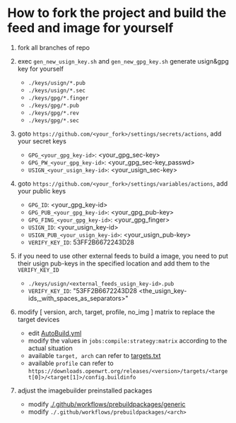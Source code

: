 
# How to fork the project and build the feed and image for yourself

1. fork all branches of repo
2. exec `gen_new_usign_key.sh` and `gen_new_gpg_key.sh` generate usign&gpg key for yourself
   + `./keys/usign/*.pub`
   + `./keys/usign/*.sec`
   + `./keys/gpg/*.finger`
   + `./keys/gpg/*.pub`
   + `./keys/gpg/*.rev`
   + `./keys/gpg/*.sec`
3. goto `https://github.com/<your_fork>/settings/secrets/actions`, add your secret keys
   + `GPG_<your_gpg_key-id>`: <your_gpg_sec-key>
   + `GPG_PW_<your_gpg_key-id>`: <your_gpg_sec-key_passwd>
   + `USIGN_<your_usign_key-id>`: <your_usign_sec-key>
4. goto `https://github.com/<your_fork>/settings/variables/actions`, add your public keys
   + `GPG_ID`: <your_gpg_key-id>
   + `GPG_PUB_<your_gpg_key-id>`: <your_gpg_pub-key>
   + `GPG_FING_<your_gpg_key-id>`: <your_gpg_finger>
   + `USIGN_ID`: <your_usign_key-id>
   + `USIGN_PUB_<your_usign_key-id>`: <your_usign_pub-key>
   + `VERIFY_KEY_ID`: 53FF2B6672243D28
5. if you need to use other external feeds to build a image, you need to put their usign pub-keys in the specified location and add them to the `VERIFY_KEY_ID`
   + `./keys/usign/<external_feeds_usign_key-id>.pub`
   + `VERIFY_KEY_ID`: "53FF2B6672243D28 <the_usign_key-ids,_with_spaces_as_separators>"
6. modify [ version, arch, target, profile, no_img ] matrix to replace the target devices
   + edit [AutoBuild.yml](./.github/workflows/AutoBuild.yml)
   + modify the values ​​in `jobs:compile:strategy:matrix` according to the actual situation
   + available `target, arch` can refer to [targets.txt](./targets.txt)
   + available `profile` can refer to `https://downloads.openwrt.org/releases/<version>/targets/<target[0]>/<target[1]>/config.buildinfo`

7. adjust the imagebuilder preinstalled packages
   + modify [./.github/workflows/prebuildpackages/generic](./.github/workflows/prebuildpackages/generic)
   + modify `./.github/workflows/prebuildpackages/<arch>`
